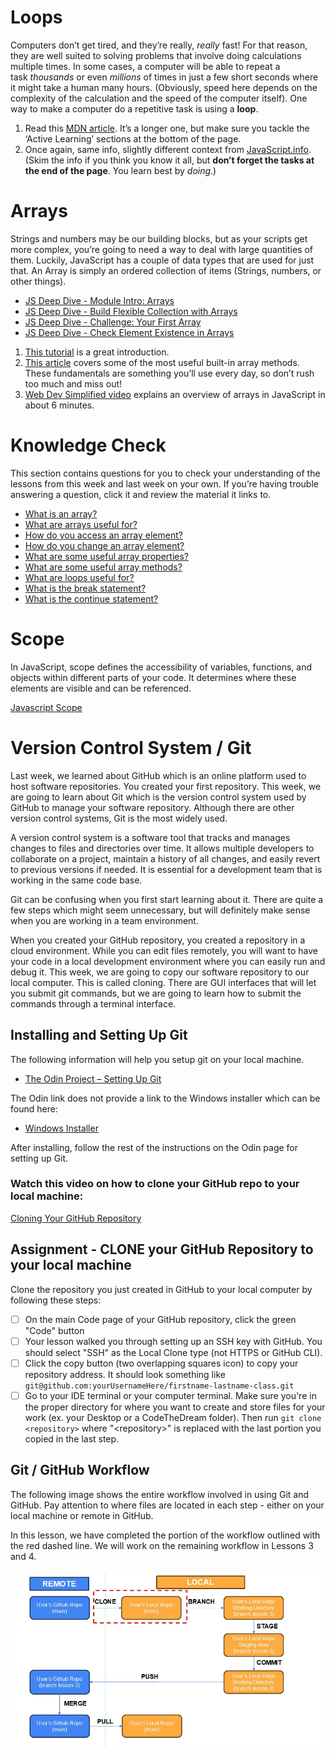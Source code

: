 # **Loops**

Computers don’t get tired, and they’re really, *really* fast! For that reason, they are well suited to solving problems that involve doing calculations multiple times. In some cases, a computer will be able to repeat a task *thousands* or even *millions* of times in just a few short seconds where it might take a human many hours. (Obviously, speed here depends on the complexity of the calculation and the speed of the computer itself). One way to make a computer do a repetitive task is using a **loop**.

1. Read this [MDN article](https://developer.mozilla.org/en-US/docs/Learn/JavaScript/Building_blocks/Looping_code). It’s a longer one, but make sure you tackle the ‘Active Learning’ sections at the bottom of the page.
2. Once again, same info, slightly different context from [JavaScript.info](http://javascript.info/while-for). (Skim the info if you think you know it all, but **don’t forget the tasks at the end of the page**. You learn best by *doing*.)

# **Arrays**

Strings and numbers may be our building blocks, but as your scripts get more complex, you’re going to need a way to deal with large quantities of them. Luckily, JavaScript has a couple of data types that are used for just that. An Array is simply an ordered collection of items (Strings, numbers, or other things).

- [JS Deep Dive - Module Intro: Arrays](https://scrimba.com/javascript-deep-dive-c0a/~01h)
- [JS Deep Dive - Build Flexible Collection with Arrays](https://scrimba.com/javascript-deep-dive-c0a/~01i)
- [JS Deep Dive - Challenge: Your First Array](https://scrimba.com/javascript-deep-dive-c0a/~01j)
- [JS Deep Dive - Check Element Existence in Arrays](https://scrimba.com/javascript-deep-dive-c0a/~01k)

1. [This tutorial](https://www.w3schools.com/js/js_arrays.asp) is a great introduction.
2. [This article](https://www.w3schools.com/js/js_array_methods.asp) covers some of the most useful built-in array methods. These fundamentals are something you’ll use every day, so don’t rush too much and miss out!
3. [Web Dev Simplified video](https://www.youtube.com/watch?v=7W4pQQ20nJg) explains an overview of arrays in JavaScript in about 6 minutes.

# **Knowledge Check**

This section contains questions for you to check your understanding of the lessons from this week and last week on your own. If you’re having trouble answering a question, click it and review the material it links to.

- [What is an array?](https://www.w3schools.com/js/js_arrays.asp)
- [What are arrays useful for?](https://www.w3schools.com/js/js_arrays.asp)
- [How do you access an array element?](https://www.w3schools.com/js/js_arrays.asp)
- [How do you change an array element?](https://www.w3schools.com/js/js_arrays.asp)
- [What are some useful array properties?](https://www.w3schools.com/js/js_arrays.asp)
- [What are some useful array methods?](https://www.w3schools.com/js/js_array_methods.asp)
- [What are loops useful for?](https://developer.mozilla.org/en-US/docs/Learn/JavaScript/Building_blocks/Looping_code#why_bother)
- [What is the break statement?](https://developer.mozilla.org/en-US/docs/Learn/JavaScript/Building_blocks/Looping_code#exiting_loops_with_break)
- [What is the continue statement?](https://developer.mozilla.org/en-US/docs/Learn/JavaScript/Building_blocks/Looping_code#skipping_iterations_with_continue)

# Scope

In JavaScript, scope defines the accessibility of variables, functions, and objects within different parts of your code. It determines where these elements are visible and can be referenced. 

[Javascript Scope](https://www.w3schools.com/js/js_scope.asp)


# Version Control System / Git

Last week, we learned about GitHub which is an online platform used to host software repositories. You created your first repository. This week, we are going to learn about Git which is the version control system used by GitHub to manage your software repository. Although there are other version control systems, Git is the most widely used.

A version control system is a software tool that tracks and manages changes to files and directories over time. It allows multiple developers to collaborate on a project, maintain a history of all changes, and easily revert to previous versions if needed. It is essential for a development team that is working in the same code base.

Git can be confusing when you first start learning about it. There are quite a few steps which might seem unnecessary, but will definitely make sense when you are working in a team environment.

When you created your GitHub repository, you created a repository in a cloud environment. While you can edit files remotely, you will want to have your code in a local development environment where you can easily run and debug it. This week, we are going to copy our software repository to our local computer.  This is called cloning.  There are GUI interfaces that will let you submit git commands, but we are going to learn how to submit the commands through a terminal interface.

## Installing and Setting Up Git
The following information will help you setup git on your local machine.

- [The Odin Project – Setting Up Git](https://www.theodinproject.com/paths/foundations/courses/foundations/lessons/setting-up-git)

The Odin link does not provide a link to the Windows installer which can be found here:
- [Windows Installer](https://git-scm.com/downloads/win)

After installing, follow the rest of the instructions on the Odin page for setting up Git.

### Watch this video on how to clone your GitHub repo to your local machine: ###
[Cloning Your GitHub Repository](https://www.youtube.com/watch?v=L1Pg1DgQf1I&list=PLYvE5YXWTfw88MpcXKPmPPJtqm_gQ3ex8&)

## Assignment - CLONE your GitHub Repository to your local machine
Clone the repository you just created in GitHub to your local computer by following these steps:
   - [ ] On the main Code page of your GitHub repository, click the green "Code" button
   - [ ] Your lesson walked you through setting up an SSH key with GitHub.  You should select "SSH" as the Local Clone type (not HTTPS or GitHub CLI).
   - [ ] Click the copy button (two overlapping squares icon) to copy your repository address.  It should look something like `git@github.com:yourUsernameHere/firstname-lastname-class.git`
   - [ ] Go to your IDE terminal or your computer terminal.  Make sure you're in the proper directory for where you want to create and store files for your work (ex. your Desktop or a CodeTheDream folder).  Then run `git clone <repository>` where "\<repository\>" is replaced with the last portion you copied in the last step.

## Git / GitHub Workflow
The following image shows the entire workflow involved in using Git and GitHub.  Pay attention to where files are located in each step - either on your local machine or remote in GitHub.  

In this lesson, we have completed the portion of the workflow outlined with the red dashed line. We will work on the remaining workflow in Lessons 3 and 4.

![image](https://github.com/Code-the-Dream-School/intro-to-programming-2026/blob/main/assets/Lesson02/GitFlow-Lesson02.jpg?raw=true)
